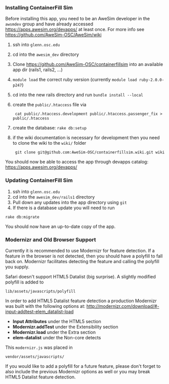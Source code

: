### Installing ContainerFill Sim

Before installing this app, you need to be an AweSim developer in the `awsmdev` group and have already accessed https://apps.awesim.org/devapps/ at least once. For more info see https://github.com/AweSim-OSC/AweSim/wiki

1. ssh into `glenn.osc.edu`
2. cd into the `awesim_dev` directory
3. Clone https://github.com/AweSim-OSC/containerfillsim into an available app dir (rails1, rails2, ...)
4. `module load` the correct ruby version (currently `module load ruby-2.0.0-p247`)
5. cd into the new rails directory and run `bundle install --local`
6. create the `public/.htaccess` file via

        cat public/.htaccess.development public/.htaccess.passenger_fix > public/.htaccess

7. create the database: `rake db:setup`
8. if the wiki documentation is necessary for development then you need to clone the wiki to the `wiki/` folder

        git clone git@github.com:AweSim-OSC/containerfillsim.wiki.git wiki

You should now be able to access the app through devapps catalog: https://apps.awesim.org/devapps/

### Updating ContainerFill Sim

1. ssh into `glenn.osc.edu`
2. cd into the `awesim_dev/rails1` directory
3. Pull down any updates into the app directory using `git`
4. If there is a database update you will need to run

```
rake db:migrate
```

You should now have an up-to-date copy of the app.

### Modernizr and Old Browser Support

Currently it is recommended to use Modernizr for feature detection. If a feature in the browser is not detected, then you should have a polyfill to fall back on. Modernizr facilitates detecting the feature and calling the polyfill you supply.

Safari doesn't support HTML5 Datalist (big surprise). A slightly modified polyfill is added to

```
lib/assets/javascripts/polyfill
```

In order to add HTML5 Datalist feature detection a production Modernizr was built with the following options at: http://modernizr.com/download/#-input-addtest-elem_datalist-load

* **Input Attributes** under the HTML5 section
* **Modernizr.addTest** under the Extensibility section
* **Modernizr.load** under the Extra section
* **elem-datalist** under the Non-core detects

This `modernizr.js` was placed in

```
vendor/assets/javascripts/
```

If you would like to add a polyfill for a future feature, please don't forget to also include the previous Modernizr options as well or you may break HTML5 Datalist feature detection.
